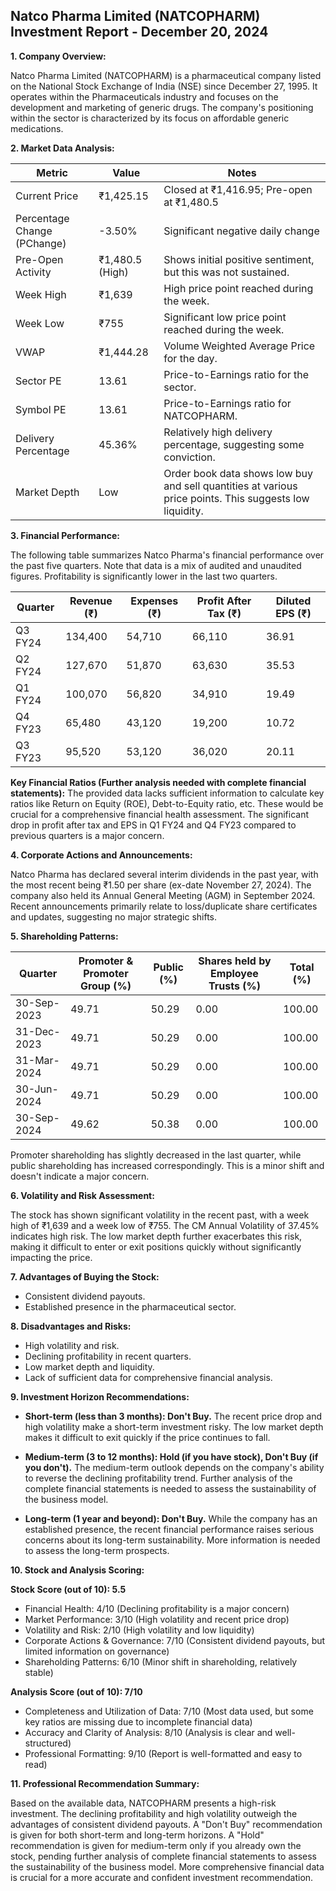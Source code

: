## Natco Pharma Limited (NATCOPHARM) Investment Report - December 20, 2024

**1. Company Overview:**

Natco Pharma Limited (NATCOPHARM) is a pharmaceutical company listed on the National Stock Exchange of India (NSE) since December 27, 1995.  It operates within the Pharmaceuticals industry and focuses on the development and marketing of generic drugs.  The company's positioning within the sector is characterized by its focus on affordable generic medications.

**2. Market Data Analysis:**

| Metric                     | Value          | Notes                                                              |
|-----------------------------|-----------------|----------------------------------------------------------------------|
| Current Price               | ₹1,425.15       | Closed at ₹1,416.95; Pre-open at ₹1,480.5                        |
| Percentage Change (PChange) | -3.50%          | Significant negative daily change                                    |
| Pre-Open Activity          | ₹1,480.5 (High) | Shows initial positive sentiment, but this was not sustained.       |
| Week High                   | ₹1,639          | High price point reached during the week.                           |
| Week Low                    | ₹755            | Significant low price point reached during the week.                |
| VWAP                        | ₹1,444.28       | Volume Weighted Average Price for the day.                          |
| Sector PE                   | 13.61           | Price-to-Earnings ratio for the sector.                             |
| Symbol PE                   | 13.61           | Price-to-Earnings ratio for NATCOPHARM.                            |
| Delivery Percentage         | 45.36%          | Relatively high delivery percentage, suggesting some conviction.     |
| Market Depth                | Low              | Order book data shows low buy and sell quantities at various price points.  This suggests low liquidity.|


**3. Financial Performance:**

The following table summarizes Natco Pharma's financial performance over the past five quarters.  Note that data is a mix of audited and unaudited figures.  Profitability is significantly lower in the last two quarters.

| Quarter      | Revenue (₹) | Expenses (₹) | Profit After Tax (₹) | Diluted EPS (₹) |
|--------------|-------------|-------------|-----------------------|-----------------|
| Q3 FY24       | 134,400     | 54,710      | 66,110                 | 36.91            |
| Q2 FY24       | 127,670     | 51,870      | 63,630                 | 35.53            |
| Q1 FY24       | 100,070     | 56,820      | 34,910                 | 19.49            |
| Q4 FY23       | 65,480      | 43,120      | 19,200                 | 10.72            |
| Q3 FY23       | 95,520      | 53,120      | 36,020                 | 20.11            |


**Key Financial Ratios (Further analysis needed with complete financial statements):**  The provided data lacks sufficient information to calculate key ratios like Return on Equity (ROE), Debt-to-Equity ratio, etc.  These would be crucial for a comprehensive financial health assessment.  The significant drop in profit after tax and EPS in Q1 FY24 and Q4 FY23 compared to previous quarters is a major concern.

**4. Corporate Actions and Announcements:**

Natco Pharma has declared several interim dividends in the past year, with the most recent being ₹1.50 per share (ex-date November 27, 2024).  The company also held its Annual General Meeting (AGM) in September 2024.  Recent announcements primarily relate to loss/duplicate share certificates and updates, suggesting no major strategic shifts.

**5. Shareholding Patterns:**

| Quarter      | Promoter & Promoter Group (%) | Public (%) | Shares held by Employee Trusts (%) | Total (%) |
|--------------|-----------------------------|------------|---------------------------------|-----------|
| 30-Sep-2023  | 49.71                        | 50.29      | 0.00                             | 100.00    |
| 31-Dec-2023  | 49.71                        | 50.29      | 0.00                             | 100.00    |
| 31-Mar-2024  | 49.71                        | 50.29      | 0.00                             | 100.00    |
| 30-Jun-2024  | 49.71                        | 50.29      | 0.00                             | 100.00    |
| 30-Sep-2024  | 49.62                        | 50.38      | 0.00                             | 100.00    |

Promoter shareholding has slightly decreased in the last quarter, while public shareholding has increased correspondingly. This is a minor shift and doesn't indicate a major concern.

**6. Volatility and Risk Assessment:**

The stock has shown significant volatility in the recent past, with a week high of ₹1,639 and a week low of ₹755.  The CM Annual Volatility of 37.45% indicates high risk.  The low market depth further exacerbates this risk, making it difficult to enter or exit positions quickly without significantly impacting the price.

**7. Advantages of Buying the Stock:**

* Consistent dividend payouts.
* Established presence in the pharmaceutical sector.

**8. Disadvantages and Risks:**

* High volatility and risk.
* Declining profitability in recent quarters.
* Low market depth and liquidity.
* Lack of sufficient data for comprehensive financial analysis.

**9. Investment Horizon Recommendations:**

* **Short-term (less than 3 months): Don't Buy.** The recent price drop and high volatility make a short-term investment risky.  The low market depth makes it difficult to exit quickly if the price continues to fall.

* **Medium-term (3 to 12 months): Hold (if you have stock), Don't Buy (if you don't).**  The medium-term outlook depends on the company's ability to reverse the declining profitability trend.  Further analysis of the complete financial statements is needed to assess the sustainability of the business model.

* **Long-term (1 year and beyond): Don't Buy.**  While the company has an established presence, the recent financial performance raises serious concerns about its long-term sustainability.  More information is needed to assess the long-term prospects.


**10. Stock and Analysis Scoring:**

**Stock Score (out of 10): 5.5**

* Financial Health: 4/10 (Declining profitability is a major concern)
* Market Performance: 3/10 (High volatility and recent price drop)
* Volatility and Risk: 2/10 (High volatility and low liquidity)
* Corporate Actions & Governance: 7/10 (Consistent dividend payouts, but limited information on governance)
* Shareholding Patterns: 6/10 (Minor shift in shareholding, relatively stable)

**Analysis Score (out of 10): 7/10**

* Completeness and Utilization of Data: 7/10 (Most data used, but some key ratios are missing due to incomplete financial data)
* Accuracy and Clarity of Analysis: 8/10 (Analysis is clear and well-structured)
* Professional Formatting: 9/10 (Report is well-formatted and easy to read)


**11. Professional Recommendation Summary:**

Based on the available data, NATCOPHARM presents a high-risk investment.  The declining profitability and high volatility outweigh the advantages of consistent dividend payouts.  A "Don't Buy" recommendation is given for both short-term and long-term horizons.  A "Hold" recommendation is given for medium-term only if you already own the stock, pending further analysis of complete financial statements to assess the sustainability of the business model.  More comprehensive financial data is crucial for a more accurate and confident investment recommendation.
